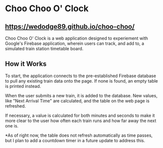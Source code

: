 # Choo Choo O' Clock

## https://wedodge89.github.io/choo-choo/

Choo Choo O' Clock is a web application designed to experiement with Google's Firebase application, wherein users can track, and add to, a simulated train station timetable board. 

## How it Works
To start, the application connects to the pre-established Firebase database to pull any existing train data onto the page. If none is found, an empty table is printed instead. 

When the user submits a new train, it is added to the database. New values, like "Next Arrival Time" are calculated, and the table on the web page is refreshed.

If necessary, a value is calculated for both minutes and seconds to make it more clear to the user how often each train runs and how far away the next one is.

\*As of right now, the table does not refresh automatically as time passes, but I plan to add a countdown timer in a future update to address this. 
